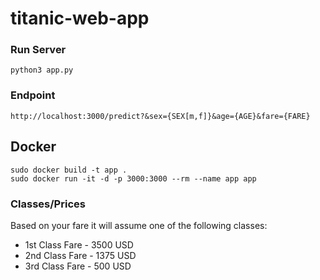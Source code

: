 # titanic-web-app

### Run Server
```
python3 app.py
```

### Endpoint
```
http://localhost:3000/predict?&sex={SEX[m,f]}&age={AGE}&fare={FARE}
```

## Docker
```
sudo docker build -t app .
sudo docker run -it -d -p 3000:3000 --rm --name app app
```

### Classes/Prices
Based on your fare it will assume one of the following classes:
- 1st Class Fare - 3500 USD
- 2nd Class Fare - 1375 USD
- 3rd Class Fare - 500 USD
